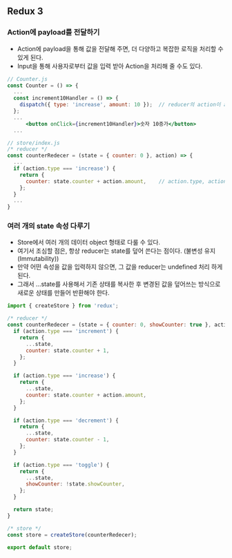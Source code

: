 ## Redux 3


### Action에 payload를 전달하기
- Action에 payload을 통해 값을 전달해 주면, 더 다양하고 복잡한 로직을 처리할 수 있게 된다.
- Input을 통해 사용자로부터 값을 입력 받아 Action을 처리해 줄 수도 있다.
```jsx
// Counter.js
const Counter = () => {
  ...
  const increment10Handler = () => {
    dispatch({ type: 'increase', amount: 10 });  // reducer의 action이 amount도 받아줌 
  };
  ...
      <button onClick={increment10Handler}>숫자 10증가</button>
  ...

```
```jsx
// store/index.js 
/* reducer */
const counterRedecer = (state = { counter: 0 }, action) => {
  ... 
  if (action.type === 'increase') {
    return {
      counter: state.counter + action.amount,    // action.type, action.amount  두 개의 payload
    };
  }
  ...
}
```

### 여러 개의 state 속성 다루기 
- Store에서 여러 개의 데이터 object 형태로 다룰 수 있다.
- 여기서 조심할 점은, 항상 reducer는 state를 덮어 쓴다는 점이다. (불변성 유지 (Immutability))
- 만약 어떤 속성을 값을 입력하지 않으면, 그 값을 reducer는 undefined 처리 하게 된다.
- 그래서 ...state를 사용해서 기존 상태를 복사한 후 변경된 값을 덮어쓰는 방식으로 새로운 상태를 만들어 반환해야 한다.
```jsx
import { createStore } from 'redux';

/* reducer */
const counterRedecer = (state = { counter: 0, showCounter: true }, action) => {
  if (action.type === 'increment') {
    return {
      ...state,
      counter: state.counter + 1,
    };
  }

  if (action.type === 'increase') {
    return {
      ...state,
      counter: state.counter + action.amount,
    };
  }

  if (action.type === 'decrement') {
    return {
      ...state,
      counter: state.counter - 1,
    };
  }

  if (action.type === 'toggle') {
    return {
      ...state,
      showCounter: !state.showCounter,
    };
  }

  return state;
}

/* store */
const store = createStore(counterRedecer);

export default store;
```
